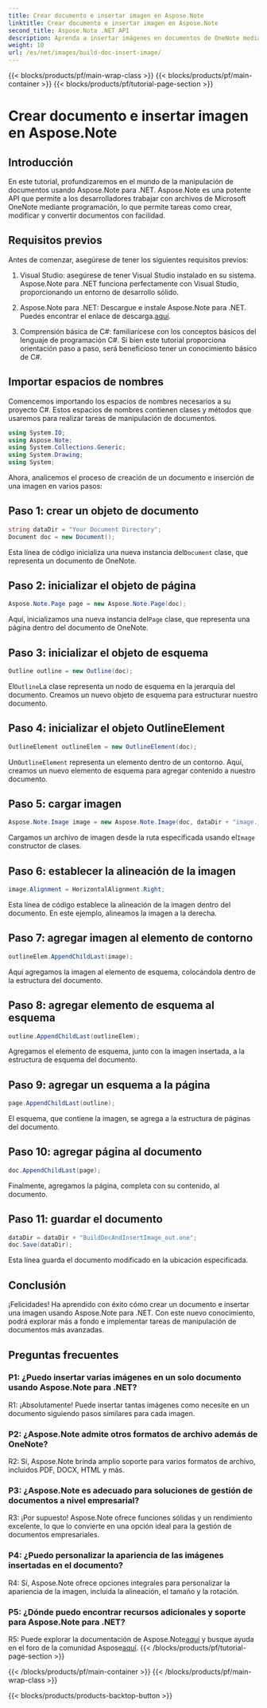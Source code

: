 ```yaml
---
title: Crear documento e insertar imagen en Aspose.Note
linktitle: Crear documento e insertar imagen en Aspose.Note
second_title: Aspose.Nota .NET API
description: Aprenda a insertar imágenes en documentos de OneNote mediante programación usando Aspose.Note para .NET. Pasos sencillos para una manipulación de documentos perfecta.
weight: 10
url: /es/net/images/build-doc-insert-image/
---
```


{{< blocks/products/pf/main-wrap-class >}}
{{< blocks/products/pf/main-container >}}
{{< blocks/products/pf/tutorial-page-section >}}

# Crear documento e insertar imagen en Aspose.Note

## Introducción

En este tutorial, profundizaremos en el mundo de la manipulación de documentos usando Aspose.Note para .NET. Aspose.Note es una potente API que permite a los desarrolladores trabajar con archivos de Microsoft OneNote mediante programación, lo que permite tareas como crear, modificar y convertir documentos con facilidad. 

## Requisitos previos

Antes de comenzar, asegúrese de tener los siguientes requisitos previos:

1. Visual Studio: asegúrese de tener Visual Studio instalado en su sistema. Aspose.Note para .NET funciona perfectamente con Visual Studio, proporcionando un entorno de desarrollo sólido.

2.  Aspose.Note para .NET: Descargue e instale Aspose.Note para .NET. Puedes encontrar el enlace de descarga.[aquí](https://releases.aspose.com/note/net/).

3. Comprensión básica de C#: familiarícese con los conceptos básicos del lenguaje de programación C#. Si bien este tutorial proporciona orientación paso a paso, será beneficioso tener un conocimiento básico de C#.

## Importar espacios de nombres

Comencemos importando los espacios de nombres necesarios a su proyecto C#. Estos espacios de nombres contienen clases y métodos que usaremos para realizar tareas de manipulación de documentos.

```csharp
using System.IO;
using Aspose.Note;
using System.Collections.Generic;
using System.Drawing;
using System;
```

Ahora, analicemos el proceso de creación de un documento e inserción de una imagen en varios pasos:

## Paso 1: crear un objeto de documento

```csharp
string dataDir = "Your Document Directory";
Document doc = new Document();
```

 Esta línea de código inicializa una nueva instancia del`Document` clase, que representa un documento de OneNote.

## Paso 2: inicializar el objeto de página

```csharp
Aspose.Note.Page page = new Aspose.Note.Page(doc);
```

 Aquí, inicializamos una nueva instancia del`Page` clase, que representa una página dentro del documento de OneNote.

## Paso 3: inicializar el objeto de esquema

```csharp
Outline outline = new Outline(doc);
```

 El`Outline`La clase representa un nodo de esquema en la jerarquía del documento. Creamos un nuevo objeto de esquema para estructurar nuestro documento.

## Paso 4: inicializar el objeto OutlineElement

```csharp
OutlineElement outlineElem = new OutlineElement(doc);
```

 Un`OutlineElement` representa un elemento dentro de un contorno. Aquí, creamos un nuevo elemento de esquema para agregar contenido a nuestro documento.

## Paso 5: cargar imagen

```csharp
Aspose.Note.Image image = new Aspose.Note.Image(doc, dataDir + "image.jpg");
```

 Cargamos un archivo de imagen desde la ruta especificada usando el`Image` constructor de clases.

## Paso 6: establecer la alineación de la imagen

```csharp
image.Alignment = HorizontalAlignment.Right;
```

Esta línea de código establece la alineación de la imagen dentro del documento. En este ejemplo, alineamos la imagen a la derecha.

## Paso 7: agregar imagen al elemento de contorno

```csharp
outlineElem.AppendChildLast(image);
```

Aquí agregamos la imagen al elemento de esquema, colocándola dentro de la estructura del documento.

## Paso 8: agregar elemento de esquema al esquema

```csharp
outline.AppendChildLast(outlineElem);
```

Agregamos el elemento de esquema, junto con la imagen insertada, a la estructura de esquema del documento.

## Paso 9: agregar un esquema a la página

```csharp
page.AppendChildLast(outline);
```

El esquema, que contiene la imagen, se agrega a la estructura de páginas del documento.

## Paso 10: agregar página al documento

```csharp
doc.AppendChildLast(page);
```

Finalmente, agregamos la página, completa con su contenido, al documento.

## Paso 11: guardar el documento

```csharp
dataDir = dataDir + "BuildDocAndInsertImage_out.one";
doc.Save(dataDir);
```

Esta línea guarda el documento modificado en la ubicación especificada.

## Conclusión

¡Felicidades! Ha aprendido con éxito cómo crear un documento e insertar una imagen usando Aspose.Note para .NET. Con este nuevo conocimiento, podrá explorar más a fondo e implementar tareas de manipulación de documentos más avanzadas.

## Preguntas frecuentes

### P1: ¿Puedo insertar varias imágenes en un solo documento usando Aspose.Note para .NET?

R1: ¡Absolutamente! Puede insertar tantas imágenes como necesite en un documento siguiendo pasos similares para cada imagen.

### P2: ¿Aspose.Note admite otros formatos de archivo además de OneNote?

R2: Sí, Aspose.Note brinda amplio soporte para varios formatos de archivo, incluidos PDF, DOCX, HTML y más.

### P3: ¿Aspose.Note es adecuado para soluciones de gestión de documentos a nivel empresarial?

R3: ¡Por supuesto! Aspose.Note ofrece funciones sólidas y un rendimiento excelente, lo que lo convierte en una opción ideal para la gestión de documentos empresariales.

### P4: ¿Puedo personalizar la apariencia de las imágenes insertadas en el documento?

R4: Sí, Aspose.Note ofrece opciones integrales para personalizar la apariencia de la imagen, incluida la alineación, el tamaño y la rotación.

### P5: ¿Dónde puedo encontrar recursos adicionales y soporte para Aspose.Note para .NET?

 R5: Puede explorar la documentación de Aspose.Note[aquí](https://reference.aspose.com/note/net/) y busque ayuda en el foro de la comunidad Aspose[aquí](https://forum.aspose.com/c/note/28).
{{< /blocks/products/pf/tutorial-page-section >}}

{{< /blocks/products/pf/main-container >}}
{{< /blocks/products/pf/main-wrap-class >}}

{{< blocks/products/products-backtop-button >}}
